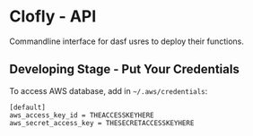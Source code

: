 # Clofly - API

Commandline interface for dasf usres to deploy their functions.

## Developing Stage - Put Your Credentials

To access AWS database, add in ```~/.aws/credentials```:

    [default]
    aws_access_key_id = THEACCESSKEYHERE
    aws_secret_access_key = THESECRETACCESSKEYHERE
